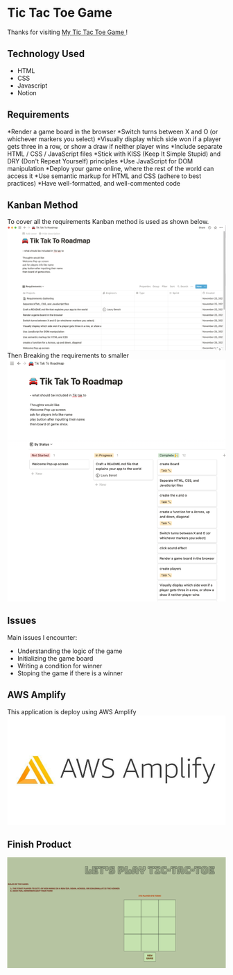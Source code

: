 # Tic Tac Toe Game 

Thanks for visiting [My Tic Tac Toe Game ](https://main.d1gjmj53w24nj7.amplifyapp.com/)!


## Technology Used
- HTML
- CSS
- Javascript
- Notion


## Requirements 
*Render a game board in the browser
*Switch turns between X and O (or whichever markers you select)
*Visually display which side won if a player gets three in a row, or show a draw if neither player wins
*Include separate HTML / CSS / JavaScript files
*Stick with KISS (Keep It Simple Stupid) and DRY (Don't Repeat Yourself) principles
*Use JavaScript for DOM manipulation
*Deploy your game online, where the rest of the world can access it
*Use semantic markup for HTML and CSS (adhere to best practices)
*Have well-formatted, and well-commented code


## Kanban Method
To cover all the requirements Kanban method is used as shown below. 
![Notion Requirement Board](notion1.png)
Then Breaking the requirements to smaller 
![Notion Progression Board or Kanban](notion2.png)

## Issues 
Main issues I encounter:
- Understanding the logic of the game 
- Initializing the game board
- Writing a condition for winner
- Stoping the game if there is a winner

## AWS Amplify 
This application is deploy using AWS Amplify ![AWS Amplify logo](amplify.jpeg)


## Finish Product 
![Tic Tac Toe Game](tictactoe.png)

